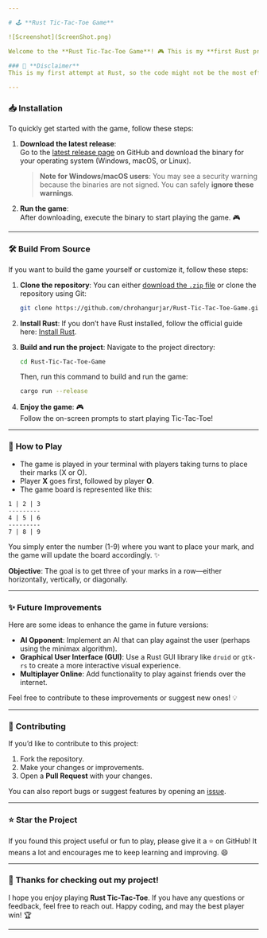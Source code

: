 ```yaml
---

# 🕹️ **Rust Tic-Tac-Toe Game**

![Screenshot](ScreenShot.png)

Welcome to the **Rust Tic-Tac-Toe Game**! 🎮 This is my **first Rust project**, created to practice and learn the fundamentals of the Rust programming language. It's a simple, console-based game of Tic-Tac-Toe where you can play against another player in your terminal. 😄

### 🚨 **Disclaimer**
This is my first attempt at Rust, so the code might not be the most efficient or idiomatic just yet. Please don't hesitate to open issues or make suggestions to improve the project. This code is a work-in-progress, and I hope to refine it as I continue learning Rust! 🚀

---
```


### 📥 **Installation**

To quickly get started with the game, follow these steps:

1. **Download the latest release**:  
   Go to the [latest release page](https://github.com/chrohangurjar/Rust-Tic-Tac-Toe-Game/releases) on GitHub and download the binary for your operating system (Windows, macOS, or Linux).

   > **Note for Windows/macOS users**: You may see a security warning because the binaries are not signed. You can safely **ignore these warnings**.

2. **Run the game**:  
   After downloading, execute the binary to start playing the game. 🎮

---

### 🛠️ **Build From Source**

If you want to build the game yourself or customize it, follow these steps:

1. **Clone the repository**:
   You can either [download the `.zip` file](https://github.com/chrohangurjar/Rust-Tic-Tac-Toe-Game/archive/master.zip) or clone the repository using Git:
   ```bash
   git clone https://github.com/chrohangurjar/Rust-Tic-Tac-Toe-Game.git
   ```

2. **Install Rust**:
   If you don’t have Rust installed, follow the official guide here: [Install Rust](https://www.rust-lang.org/en-US/install.html).

3. **Build and run the project**:
   Navigate to the project directory:
   ```bash
   cd Rust-Tic-Tac-Toe-Game
   ```

   Then, run this command to build and run the game:
   ```bash
   cargo run --release
   ```

4. **Enjoy the game**: 🎮  
   Follow the on-screen prompts to start playing Tic-Tac-Toe!

---

### 🚀 **How to Play**

- The game is played in your terminal with players taking turns to place their marks (X or O).
- Player **X** goes first, followed by player **O**.
- The game board is represented like this:

```
1 | 2 | 3
---------
4 | 5 | 6
---------
7 | 8 | 9
```

You simply enter the number (1-9) where you want to place your mark, and the game will update the board accordingly. ✨

**Objective**: The goal is to get three of your marks in a row—either horizontally, vertically, or diagonally.

---

### ✨ **Future Improvements**

Here are some ideas to enhance the game in future versions:

- **AI Opponent**: Implement an AI that can play against the user (perhaps using the minimax algorithm).
- **Graphical User Interface (GUI)**: Use a Rust GUI library like `druid` or `gtk-rs` to create a more interactive visual experience.
- **Multiplayer Online**: Add functionality to play against friends over the internet.

Feel free to contribute to these improvements or suggest new ones! 💡

---

### 👥 **Contributing**

If you’d like to contribute to this project:

1. Fork the repository.
2. Make your changes or improvements.
3. Open a **Pull Request** with your changes.

You can also report bugs or suggest features by opening an [issue](https://github.com/chrohangurjar/Rust-Tic-Tac-Toe-Game/issues).

---

### ⭐ **Star the Project**

If you found this project useful or fun to play, please give it a ⭐ on GitHub! It means a lot and encourages me to keep learning and improving. 😄

---

### 🙏 **Thanks for checking out my project!**

I hope you enjoy playing **Rust Tic-Tac-Toe**. If you have any questions or feedback, feel free to reach out. Happy coding, and may the best player win! 🏆

---
